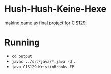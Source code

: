 # Hush-Hush-Keine-Hexe
making game as final project for CIS129

# Running

* `cd output`
* `javac ../src/java/*.java -d .`
* `java CIS129_KristinBrooks_FP`
